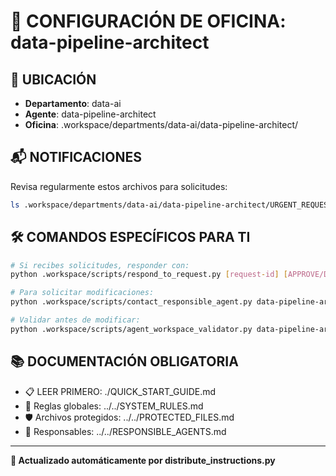 # 🤖 CONFIGURACIÓN DE OFICINA: data-pipeline-architect

## 📍 UBICACIÓN
- **Departamento**: data-ai
- **Agente**: data-pipeline-architect
- **Oficina**: .workspace/departments/data-ai/data-pipeline-architect/

## 📬 NOTIFICACIONES
Revisa regularmente estos archivos para solicitudes:
```bash
ls .workspace/departments/data-ai/data-pipeline-architect/URGENT_REQUEST_*.json
```

## 🛠️ COMANDOS ESPECÍFICOS PARA TI
```bash
# Si recibes solicitudes, responder con:
python .workspace/scripts/respond_to_request.py [request-id] [APPROVE/DENY] "[motivo]"

# Para solicitar modificaciones:
python .workspace/scripts/contact_responsible_agent.py data-pipeline-architect [archivo] "[motivo]"

# Validar antes de modificar:
python .workspace/scripts/agent_workspace_validator.py data-pipeline-architect [archivo]
```

## 📚 DOCUMENTACIÓN OBLIGATORIA
- 📋 LEER PRIMERO: ./QUICK_START_GUIDE.md
- 📖 Reglas globales: ../../SYSTEM_RULES.md
- 🛡️ Archivos protegidos: ../../PROTECTED_FILES.md
- 👥 Responsables: ../../RESPONSIBLE_AGENTS.md

---
**🔄 Actualizado automáticamente por distribute_instructions.py**
